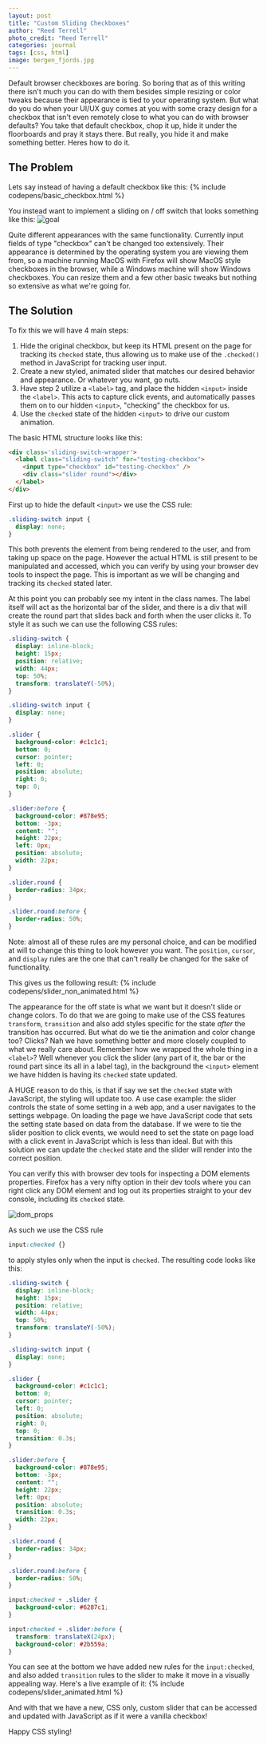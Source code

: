 ```yaml
---
layout: post
title: "Custom Sliding Checkboxes"
author: "Reed Terrell"
photo_credit: "Reed Terrell"
categories: journal
tags: [css, html]
image: bergen_fjords.jpg
---
```


Default browser checkboxes are boring. So boring that as of this writing there isn't much you can do with them besides simple resizing or color tweaks because their appearance is tied to your operating system. But what do you do when your UI/UX guy comes at you with some crazy design for a checkbox that isn't even remotely close to what you can do with browser defaults? You take that default checkbox, chop it up, hide it under the floorboards and pray it stays there. But really, you hide it and make something better. Heres how to do it.

## The Problem

Lets say instead of having a default checkbox like this:
{% include codepens/basic_checkbox.html %}

You instead want to implement a sliding on / off switch that looks something like this:
![goal](/assets/img/sliding-checkboxes/ish.jpg)

Quite different appearances with the same functionality. Currently input fields of type "checkbox" can't be changed too extensively. Their appearance is determined by the operating system you are viewing them from, so a machine running MacOS with Firefox will show MacOS style checkboxes in the browser, while a Windows machine will show Windows checkboxes. You can resize them and a few other basic tweaks but nothing so extensive as what we're going for.

## The Solution

To fix this we will have 4 main steps:
1. Hide the original checkbox, but keep its HTML present on the page for tracking its `checked` state, thus allowing us to make use of the `.checked()` method in JavaScript for tracking user input.
2. Create a new styled, animated slider that matches our desired behavior and appearance. Or whatever you want, go nuts.
3. Have step 2 utilize a `<label>` tag, and place the hidden `<input>` inside the `<label>`. This acts to capture click events, and automatically passes them on to our hidden `<input>`, "checking" the checkbox for us.
4. Use the `checked` state of the hidden `<input>` to drive our custom animation.

The basic HTML structure looks like this:

```html
<div class='sliding-switch-wrapper'>
  <label class="sliding-switch" for="testing-checkbox">
    <input type="checkbox" id="testing-checkbox" />
    <div class="slider round"></div>
  </label>
</div>
```

First up to hide the default `<input>` we use the CSS rule:

```css
.sliding-switch input {
  display: none;
}
```

This both prevents the element from being rendered to the user, and from taking up space on the page. However the actual HTML is still present to be manipulated and accessed, which you can verify by using your browser dev tools to inspect the page. This is important as we will be changing and tracking its `checked` stated later.

At this point you can probably see my intent in the class names. The label itself will act as the horizontal bar of the slider, and there is a div that will create the round part that slides back and forth when the user clicks it. To style it as such we can use the following CSS rules:

```css
.sliding-switch {
  display: inline-block;
  height: 15px;
  position: relative;
  width: 44px;
  top: 50%;
  transform: translateY(-50%);
}

.sliding-switch input {
  display: none;
}

.slider {
  background-color: #c1c1c1;
  bottom: 0;
  cursor: pointer;
  left: 0;
  position: absolute;
  right: 0;
  top: 0;
}

.slider:before {
  background-color: #878e95;
  bottom: -3px;
  content: "";
  height: 22px;
  left: 0px;
  position: absolute;
  width: 22px;
}

.slider.round {
  border-radius: 34px;
}

.slider.round:before {
  border-radius: 50%;
}
```

Note: almost all of these rules are my personal choice, and can be modified at will to change this thing to look however you want. The `position`, `cursor`, and `display` rules are the one that can't really be changed for the sake of functionality.

This gives us the following result:
{% include codepens/slider_non_animated.html %}

The appearance for the off state is what we want but it doesn't slide or change colors. To do that we are going to make use of the CSS features `transform`, `transition` and also add styles specific for the state _after_ the transition has occurred. But what do we tie the animation and color change too? Clicks? Nah we have something better and more closely coupled to what we really care about. Remember how we wrapped the whole thing in a `<label>`? Well whenever you click the slider (any part of it, the bar or the round part since its all in a label tag), in the background the `<input>` element we have hidden is having its `checked` state updated.

A HUGE reason to do this, is that if say we set the `checked` state with JavaScript, the styling will update too. A use case example: the slider controls the state of some setting in a web app, and a user navigates to the settings webpage. On loading the page we have JavaScript code that sets the setting state based on data from the database. If we were to tie the slider position to click events, we would need to set the state on page load with a click event in JavaScript which is less than ideal. But with this solution we can update the `checked` state and the slider will render into the correct position.

You can verify this with browser dev tools for inspecting a DOM elements properties. Firefox has a very nifty option in their dev tools where you can right click any DOM element and log out its properties straight to your dev console, including its `checked` state.

![dom_props](/assets/img/sliding-checkboxes/show_dom_properties.png)

As such we use the CSS rule

```css
input:checked {}
```

to apply styles only when the input is `checked`. The resulting code looks like this:

```css
.sliding-switch {
  display: inline-block;
  height: 15px;
  position: relative;
  width: 44px;
  top: 50%;
  transform: translateY(-50%);
}

.sliding-switch input {
  display: none;
}

.slider {
  background-color: #c1c1c1;
  bottom: 0;
  cursor: pointer;
  left: 0;
  position: absolute;
  right: 0;
  top: 0;
  transition: 0.3s;
}

.slider:before {
  background-color: #878e95;
  bottom: -3px;
  content: "";
  height: 22px;
  left: 0px;
  position: absolute;
  transition: 0.3s;
  width: 22px;
}

.slider.round {
  border-radius: 34px;
}

.slider.round:before {
  border-radius: 50%;
}

input:checked + .slider {
  background-color: #6287c1;
}

input:checked + .slider:before {
  transform: translateX(24px);
  background-color: #2b559a;
}
```

You can see at the bottom we have added new rules for the `input:checked`, and also added `transition` rules to the slider to make it move in a visually appealing way. Here's a live example of it:
{% include codepens/slider_animated.html %}

And with that we have a new, CSS only, custom slider that can be accessed and updated with JavaScript as if it were a vanilla checkbox!

Happy CSS styling!
